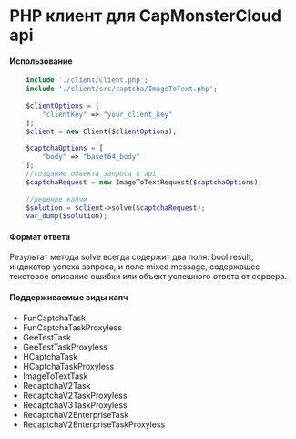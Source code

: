# PHP клиент для CapMonsterCloud api

#### Использование
```php
    include './client/Client.php';
    include './client/src/captcha/ImageToText.php';
    
    $clientOptions = [
        "clientKey" => "your_client_key"
    ];
    $client = new Client($clientOptions);
    
    $captchaOptions = [
        "body" => "baset64_body"
    ];
    //создание объекта запроса к api
    $captchaRequest = new ImageToTextRequest($captchaOptions);
    
    //решение капчи
    $solution = $client->solve($captchaRequest);
    var_dump($solution);
```

#### Формат ответа
 Результат метода solve всегда содержит два поля: bool result, индикатор успеха запроса, и поле mixed message, содержащее текстовое описание ошибки или объект успешного ответа от сервера.

#### Поддерживаемые виды капч

- FunCaptchaTask
- FunCaptchaTaskProxyless
- GeeTestTask
- GeeTestTaskProxyless
- HCaptchaTask
- HCaptchaTaskProxyless
- ImageToTextTask
- RecaptchaV2Task
- RecaptchaV2TaskProxyless
- RecaptchaV3TaskProxyless
- RecaptchaV2EnterpriseTask
- RecaptchaV2EnterpriseTaskProxyless